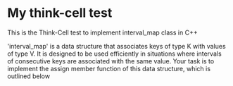 # My think-cell test

<p>This is the Think-Cell test to implement interval_map class in C++</p>
<p>'interval_map<K,V>' is a data structure that associates keys of type K with values of type V. It is designed to be used efficiently in situations where intervals of consecutive keys are associated with the same value. Your task is to implement the assign member function of this data structure, which is outlined below</p>
